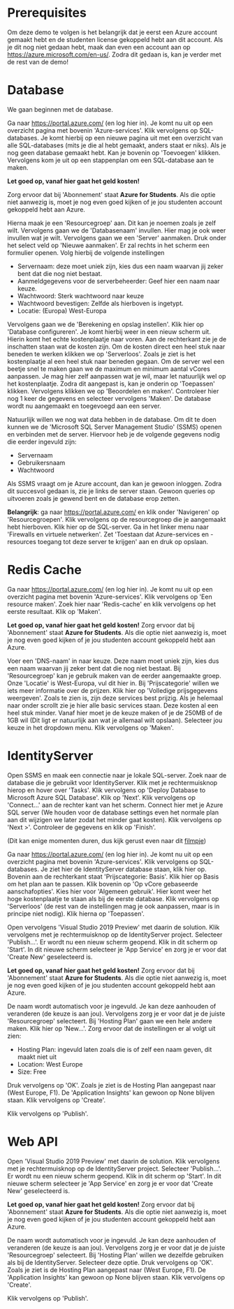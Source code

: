 # Prerequisites
Om deze demo te volgen is het belangrijk dat je eerst een Azure account gemaakt hebt en de studenten license gekoppeld hebt aan dit account.
Als je dit nog niet gedaan hebt, maak dan even een account aan op https://azure.microsoft.com/en-us/.
Zodra dit gedaan is, kan je verder met de rest van de demo!

# Database
We gaan beginnen met de database.

Ga naar https://portal.azure.com/ (en log hier in). Je komt nu uit op een overzicht pagina met bovenin 'Azure-services'. Klik vervolgens op SQL-databases. 
Je komt hierbij op een nieuwe pagina uit met een overzicht van alle SQL-databases (mits je die al hebt gemaakt, anders staat er niks).
Als je nog geen database gemaakt hebt. Kan je bovenin op 'Toevoegen' klikken. Vervolgens kom je uit op een stappenplan om een SQL-database aan te maken.

**Let goed op, vanaf hier gaat het geld kosten!**

Zorg ervoor dat bij 'Abonnement' staat **Azure for Students**. Als die optie niet aanwezig is, moet je nog even goed kijken of je jou studenten account gekoppeld hebt aan Azure.

Hierna maak je een 'Resourcegroep' aan. Dit kan je noemen zoals je zelf wilt.
Vervolgens gaan we de 'Databasenaam' invullen. Hier mag je ook weer invullen wat je wilt.
Vervolgens gaan we een 'Server' aanmaken. Druk onder het select veld op 'Nieuwe aanmaken'. Er zal rechts in het scherm een formulier openen. Volg hierbij de volgende instellingen
- Servernaam: deze moet uniek zijn, kies dus een naam waarvan jij zeker bent dat die nog niet bestaat.
- Aanmeldgegevens voor de serverbeheerder: Geef hier een naam naar keuze.
- Wachtwoord: Sterk wachtwoord naar keuze
- Wachtwoord bevestigen: Zelfde als hierboven is ingetypt.
- Locatie: (Europa) West-Europa 

Vervolgens gaan we de 'Berekening en opslag instellen'. Klik hier op 'Database configureren'. Je komt hierbij weer in een nieuw scherm uit. Hierin komt het echte kostenplaatje naar voren. Aan de rechterkant zie je de inschatten staan wat de kosten zijn. Om de kosten direct een heel stuk naar beneden te werken klikken we op 'Serverloos'. Zoals je ziet is het kostenplaatje al een heel stuk naar beneden gegaan. Om de server wel een beetje snel te maken gaan we de maximum en minimum aantal vCores aanpassen. Je mag hier zelf aanpassen wat je wil, maar let natuurlijk wel op het kostenplaatje. Zodra dit aangepast is, kan je onderin op 'Toepassen' klikken. Vervolgens klikken we op 'Beoordelen en maken'. Controleer hier nog 1 keer de gegevens en selecteer vervolgens 'Maken'. De database wordt nu aangemaakt en toegevoegd aan een server.

Natuurlijk willen we nog wat data hebben in de database. Om dit te doen kunnen we de 'Microsoft SQL Server Management Studio' (SSMS) openen en verbinden met de server. Hiervoor heb je de volgende gegevens nodig die eerder ingevuld zijn:
- Servernaam
- Gebruikersnaam
- Wachtwoord

Als SSMS vraagt om je Azure account, dan kan je gewoon inloggen. Zodra dit succesvol gedaan is, zie je links de server staan. Gewoon queries op uitvoeren zoals je gewend bent en de database erop zetten.

**Belangrijk**: ga naar https://portal.azure.com/ en klik onder 'Navigeren' op 'Resourcegroepen'. Klik vervolgens op de resourcegroep die je aangemaakt hebt hierboven. Klik hier op de SQL-server. Ga in het linker menu naar 'Firewalls en virtuele netwerken'. Zet 'Toestaan dat Azure-services en -resources toegang tot deze server te krijgen' aan en druk op opslaan. 

# Redis Cache
Ga naar https://portal.azure.com/ (en log hier in). Je komt nu uit op een overzicht pagina met bovenin 'Azure-services'. Klik vervolgens op 'Een resource maken'. Zoek hier naar 'Redis-cache' en klik vervolgens op het eerste resultaat. Klik op 'Maken'. 

**Let goed op, vanaf hier gaat het geld kosten!**
Zorg ervoor dat bij 'Abonnement' staat **Azure for Students**. Als die optie niet aanwezig is, moet je nog even goed kijken of je jou studenten account gekoppeld hebt aan Azure.

Voer een 'DNS-naam' in naar keuze. Deze naam moet uniek zijn, kies dus een naam waarvan jij zeker bent dat die nog niet bestaat.
Bij 'Resourcegroep' kan je gebruik maken van de eerder aangemaakte groep.
Onze 'Locatie' is West-Europa, vul dit hier in.
Bij 'Prijscategorie' willen we iets meer informatie over de prijzen. Klik hier op 'Volledige prijsgegevens weergeven'.
Zoals te zien is, zijn deze services best prijzig. Als je helemaal naar onder scrollt zie je hier alle basic services staan. Deze kosten al een heel stuk minder.
Vanaf hier moet je de keuze maken of je de 250MB of de 1GB wil (Dit ligt er natuurlijk aan wat je allemaal wilt opslaan).
Selecteer jou keuze in het dropdown menu. Klik vervolgens op 'Maken'.

# IdentityServer
Open SSMS en maak een connectie naar je lokale SQL-server. Zoek naar de database die je gebruikt voor IdentityServer. Klik met je rechtermuisknop hierop en hover over 'Tasks'. Klik vervolgens op 'Deploy Database to Microsoft Azure SQL Database'. Klik op 'Next'. Klik vervolgens op 'Connect...' aan de rechter kant van het scherm. Connect hier met je Azure SQL server (We houden voor de database settings even het normale plan aan dit wijzigen we later zodat het minder gaat kosten). Klik vervolgens op 'Next >'. Controleer de gegevens en klik op 'Finish'. 

(Dit kan enige momenten duren, dus kijk gerust even naar dit [filmpje](https://www.youtube.com/watch?v=dQw4w9WgXcQ))

Ga naar https://portal.azure.com/ (en log hier in). Je komt nu uit op een overzicht pagina met bovenin 'Azure-services'. Klik vervolgens op SQL-databases. Je ziet hier de IdentityServer database staan, klik hier op.
Bovenin aan de rechterkant staat 'Prijscategorie: Basis'. Klik hier op Basis om het plan aan te passen. Klik bovenin op 'Op vCore gebaseerde aanschafopties'. Kies hier voor 'Algemeen gebruik'. Hier komt weer het hoge kostenplaatje te staan als bij de eerste database. Klik vervolgens op 'Serverloos' (de rest van de instellingen mag je ook aanpassen, maar is in principe niet nodig). Klik hierna op 'Toepassen'.

Open vervolgens 'Visual Studio 2019 Preview' met daarin de solution. Klik vervolgens met je rechtermuisknop op de IdentityServer project. Selecteer 'Publish...'. Er wordt nu een nieuw scherm geopend. Klik in dit scherm op 'Start'. In dit nieuwe scherm selecteer je 'App Service' en zorg je er voor dat 'Create New' geselecteerd is. 

**Let goed op, vanaf hier gaat het geld kosten!**
Zorg ervoor dat bij 'Abonnement' staat **Azure for Students**. Als die optie niet aanwezig is, moet je nog even goed kijken of je jou studenten account gekoppeld hebt aan Azure.

De naam wordt automatisch voor je ingevuld. Je kan deze aanhouden of veranderen (de keuze is aan jou). Vervolgens zorg je er voor dat je de juiste 'Resourcegroep' selecteert. Bij 'Hosting Plan' gaan we een hele andere maken. Klik hier op 'New...'. Zorg ervoor dat de instellingen er al volgt uit zien:
- Hosting Plan: ingevuld laten zoals die is of zelf een naam geven, dit maakt niet uit
- Location: West Europe
- Size: Free

Druk vervolgens op 'OK'. Zoals je ziet is de Hosting Plan aangepast naar (West Europe, F1).
De 'Application Insights' kan gewoon op None blijven staan. Klik vervolgens op 'Create'.

Klik vervolgens op 'Publish'.

# Web API

Open 'Visual Studio 2019 Preview' met daarin de solution. Klik vervolgens met je rechtermuisknop op de IdentityServer project. Selecteer 'Publish...'. Er wordt nu een nieuw scherm geopend. Klik in dit scherm op 'Start'. In dit nieuwe scherm selecteer je 'App Service' en zorg je er voor dat 'Create New' geselecteerd is. 

**Let goed op, vanaf hier gaat het geld kosten!**
Zorg ervoor dat bij 'Abonnement' staat **Azure for Students**. Als die optie niet aanwezig is, moet je nog even goed kijken of je jou studenten account gekoppeld hebt aan Azure.

De naam wordt automatisch voor je ingevuld. Je kan deze aanhouden of veranderen (de keuze is aan jou). Vervolgens zorg je er voor dat je de juiste 'Resourcegroep' selecteert. Bij 'Hosting Plan' willen we dezelfde gebruiken als bij de IdentityServer. Selecteer deze optie. Druk vervolgens op 'OK'. Zoals je ziet is de Hosting Plan aangepast naar (West Europe, F1).
De 'Application Insights' kan gewoon op None blijven staan. Klik vervolgens op 'Create'.

Klik vervolgens op 'Publish'.